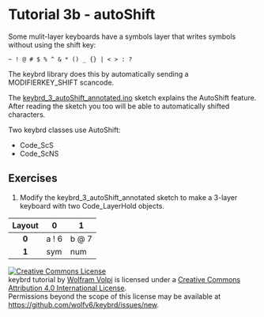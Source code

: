 Tutorial 3b - autoShift
=======================
Some mulit-layer keyboards have a symbols layer that writes symbols without using the shift key:

    ~ ! @ # $ % ^ & * () _ {} | < > : ?

The keybrd library does this by automatically sending a MODIFIERKEY_SHIFT scancode.

The [keybrd_3_autoShift_annotated.ino](keybrd_3_autoShift_annotated/keybrd_3_autoShift_annotated.ino) sketch explains the AutoShift feature.
After reading the sketch you too will be able to automatically shifted characters.

Two keybrd classes use AutoShift:
* Code_ScS
* Code_ScNS

## Exercises
1) Modify the keybrd_3_autoShift_annotated sketch to make a 3-layer keyboard with two Code_LayerHold objects.

| Layout | **0** | **1** |
|:------:|-------|-------|
|  **0** | a ! 6 | b @ 7 |
|  **1** | sym   | num   |

<a rel="license" href="http://creativecommons.org/licenses/by/4.0/"><img alt="Creative Commons License" style="border-width:0" src="https://i.creativecommons.org/l/by/4.0/88x31.png" /></a><br /><span xmlns:dct="http://purl.org/dc/terms/" property="dct:title">keybrd tutorial</span> by <a xmlns:cc="http://creativecommons.org/ns#" href="https://github.com/wolfv6/keybrd" property="cc:attributionName" rel="cc:attributionURL">Wolfram Volpi</a> is licensed under a <a rel="license" href="http://creativecommons.org/licenses/by/4.0/">Creative Commons Attribution 4.0 International License</a>.<br />Permissions beyond the scope of this license may be available at <a xmlns:cc="http://creativecommons.org/ns#" href="https://github.com/wolfv6/keybrd/issues/new" rel="cc:morePermissions">https://github.com/wolfv6/keybrd/issues/new</a>.
